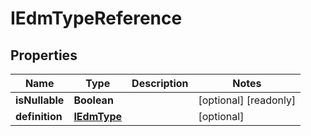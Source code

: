 

# IEdmTypeReference


## Properties

| Name | Type | Description | Notes |
|------------ | ------------- | ------------- | -------------|
|**isNullable** | **Boolean** |  |  [optional] [readonly] |
|**definition** | [**IEdmType**](IEdmType.md) |  |  [optional] |




